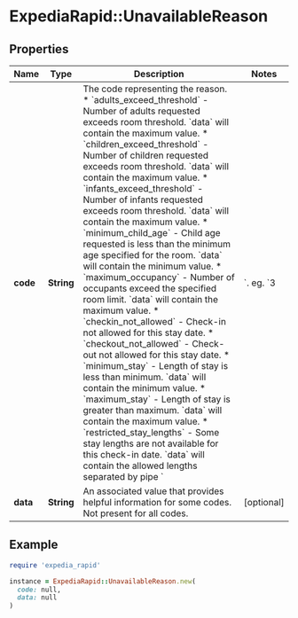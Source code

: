 # ExpediaRapid::UnavailableReason

## Properties

| Name | Type | Description | Notes |
| ---- | ---- | ----------- | ----- |
| **code** | **String** | The code representing the reason. * &#x60;adults_exceed_threshold&#x60; - Number of adults requested exceeds room threshold. &#x60;data&#x60; will contain the maximum value. * &#x60;children_exceed_threshold&#x60; - Number of children requested exceeds room threshold. &#x60;data&#x60; will contain the maximum value. * &#x60;infants_exceed_threshold&#x60; - Number of infants requested exceeds room threshold. &#x60;data&#x60; will contain the maximum value. * &#x60;minimum_child_age&#x60; - Child age requested is less than the minimum age specified for the room. &#x60;data&#x60; will contain the minimum value. * &#x60;maximum_occupancy&#x60; - Number of occupants exceed the specified room limit. &#x60;data&#x60; will contain the maximum value. * &#x60;checkin_not_allowed&#x60; - Check-in not allowed for this stay date. * &#x60;checkout_not_allowed&#x60; - Check-out not allowed for this stay date. * &#x60;minimum_stay&#x60; - Length of stay is less than minimum. &#x60;data&#x60; will contain the minimum value. * &#x60;maximum_stay&#x60; - Length of stay is greater than maximum. &#x60;data&#x60; will contain the maximum value. * &#x60;restricted_stay_lengths&#x60; - Some stay lengths are not available for this check-in date. &#x60;data&#x60; will contain the allowed lengths separated by pipe &#x60;|&#x60;. eg. &#x60;3|5|6&#x60; * &#x60;same_day_restrictions&#x60; - Room is not available due to same day booking restrictions. * &#x60;maximum_rooms&#x60; - Room count exceeds provider limit. &#x60;data&#x60; will contain the maximum value. * &#x60;children_not_supported&#x60; - The property is restricted to adults only. * &#x60;minimum_advance_purchase&#x60; - Minimum Advance Purchase requirement not met. &#x60;data&#x60; will contain the minimum value. * &#x60;maximum_advance_purchase&#x60; - Maximum Advance Purchase requirement not met. &#x60;data&#x60; will contain the maximum value. * &#x60;partial_inventory_available&#x60; - Some of the dates have no inventory available for the specified duration. &#x60;data&#x60; will contain the unavailable dates separated by pipe &#x60;|&#x60;. eg. &#x60;2023-10-21|2023-10-23&#x60; * &#x60;no_inventory_available&#x60; - No inventory is available for the specified duration.  | [optional] |
| **data** | **String** | An associated value that provides helpful information for some codes. Not present for all codes. | [optional] |

## Example

```ruby
require 'expedia_rapid'

instance = ExpediaRapid::UnavailableReason.new(
  code: null,
  data: null
)
```

